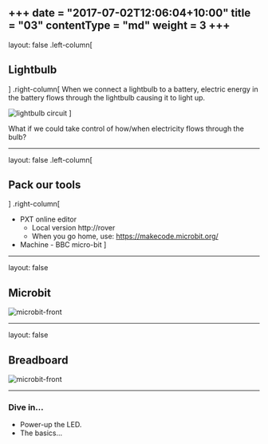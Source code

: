 +++
date = "2017-07-02T12:06:04+10:00"
title = "03"
contentType = "md"
weight = 3
+++
---
layout: false
.left-column[
  ## Lightbulb
]
.right-column[
When we connect a lightbulb to a battery, electric energy in the battery
flows through the lightbulb causing it to light up.

![lightbulb circuit](/img/lightbulb.jpg)
]

What if we could take control of how/when electricity flows through the bulb?

---
layout: false
.left-column[
  ## Pack our tools
]
.right-column[
- PXT online editor
  - Local version http://rover
  - When you go home, use: https://makecode.microbit.org/
- Machine - BBC micro-bit
]

---
layout: false
## Microbit
![microbit-front](/img/microbit.png)

---
layout: false
## Breadboard
![microbit-front](/img/breadboard.png)

---
### Dive in...
- Power-up the LED.
- The basics...
